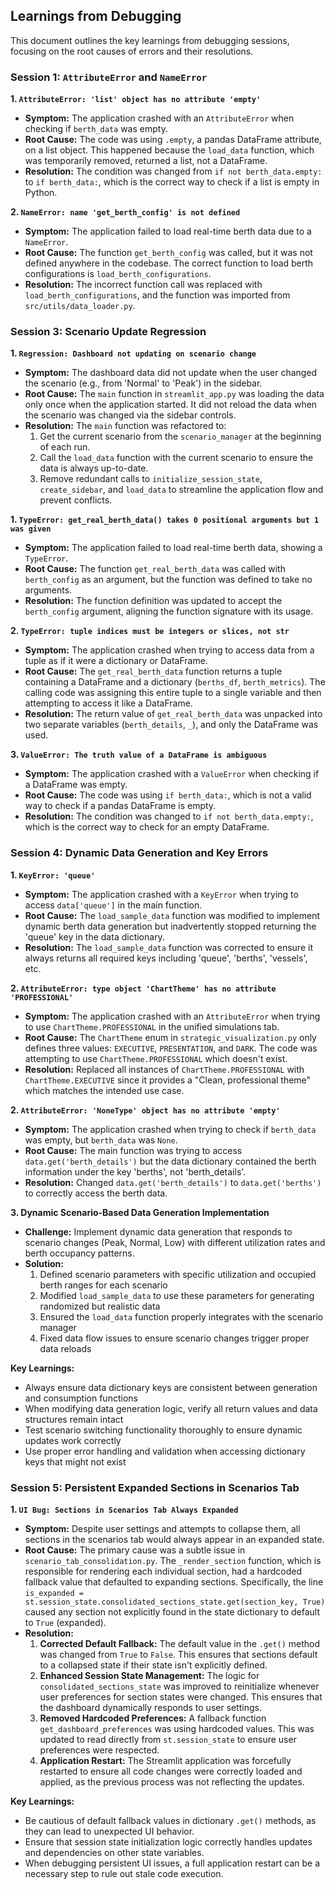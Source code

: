 ## Learnings from Debugging

This document outlines the key learnings from debugging sessions, focusing on the root causes of errors and their resolutions.

### Session 1: `AttributeError` and `NameError`

**1. `AttributeError: 'list' object has no attribute 'empty'`**

*   **Symptom:** The application crashed with an `AttributeError` when checking if `berth_data` was empty.
*   **Root Cause:** The code was using `.empty`, a pandas DataFrame attribute, on a list object. This happened because the `load_data` function, which was temporarily removed, returned a list, not a DataFrame.
*   **Resolution:** The condition was changed from `if not berth_data.empty:` to `if berth_data:`, which is the correct way to check if a list is empty in Python.

**2. `NameError: name 'get_berth_config' is not defined`**

*   **Symptom:** The application failed to load real-time berth data due to a `NameError`.
*   **Root Cause:** The function `get_berth_config` was called, but it was not defined anywhere in the codebase. The correct function to load berth configurations is `load_berth_configurations`.
*   **Resolution:** The incorrect function call was replaced with `load_berth_configurations`, and the function was imported from `src/utils/data_loader.py`.

### Session 3: Scenario Update Regression

**1. `Regression: Dashboard not updating on scenario change`**

*   **Symptom:** The dashboard data did not update when the user changed the scenario (e.g., from 'Normal' to 'Peak') in the sidebar.
*   **Root Cause:** The `main` function in `streamlit_app.py` was loading the data only once when the application started. It did not reload the data when the scenario was changed via the sidebar controls.
*   **Resolution:** The `main` function was refactored to:
    1.  Get the current scenario from the `scenario_manager` at the beginning of each run.
    2.  Call the `load_data` function with the current scenario to ensure the data is always up-to-date.
    3.  Remove redundant calls to `initialize_session_state`, `create_sidebar`, and `load_data` to streamline the application flow and prevent conflicts.

**1. `TypeError: get_real_berth_data() takes 0 positional arguments but 1 was given`**

*   **Symptom:** The application failed to load real-time berth data, showing a `TypeError`.
*   **Root Cause:** The function `get_real_berth_data` was called with `berth_config` as an argument, but the function was defined to take no arguments.
*   **Resolution:** The function definition was updated to accept the `berth_config` argument, aligning the function signature with its usage.

**2. `TypeError: tuple indices must be integers or slices, not str`**

*   **Symptom:** The application crashed when trying to access data from a tuple as if it were a dictionary or DataFrame.
*   **Root Cause:** The `get_real_berth_data` function returns a tuple containing a DataFrame and a dictionary (`berths_df`, `berth_metrics`). The calling code was assigning this entire tuple to a single variable and then attempting to access it like a DataFrame.
*   **Resolution:** The return value of `get_real_berth_data` was unpacked into two separate variables (`berth_details`, `_`), and only the DataFrame was used.

**3. `ValueError: The truth value of a DataFrame is ambiguous`**

*   **Symptom:** The application crashed with a `ValueError` when checking if a DataFrame was empty.
*   **Root Cause:** The code was using `if berth_data:`, which is not a valid way to check if a pandas DataFrame is empty.
*   **Resolution:** The condition was changed to `if not berth_data.empty:`, which is the correct way to check for an empty DataFrame.

### Session 4: Dynamic Data Generation and Key Errors

**1. `KeyError: 'queue'`**

*   **Symptom:** The application crashed with a `KeyError` when trying to access `data['queue']` in the main function.
*   **Root Cause:** The `load_sample_data` function was modified to implement dynamic berth data generation but inadvertently stopped returning the 'queue' key in the data dictionary.
*   **Resolution:** The `load_sample_data` function was corrected to ensure it always returns all required keys including 'queue', 'berths', 'vessels', etc.

**2. `AttributeError: type object 'ChartTheme' has no attribute 'PROFESSIONAL'`**

*   **Symptom:** The application crashed with an `AttributeError` when trying to use `ChartTheme.PROFESSIONAL` in the unified simulations tab.
*   **Root Cause:** The `ChartTheme` enum in `strategic_visualization.py` only defines three values: `EXECUTIVE`, `PRESENTATION`, and `DARK`. The code was attempting to use `ChartTheme.PROFESSIONAL` which doesn't exist.
*   **Resolution:** Replaced all instances of `ChartTheme.PROFESSIONAL` with `ChartTheme.EXECUTIVE` since it provides a "Clean, professional theme" which matches the intended use case.

**2. `AttributeError: 'NoneType' object has no attribute 'empty'`**

*   **Symptom:** The application crashed when trying to check if `berth_data` was empty, but `berth_data` was `None`.
*   **Root Cause:** The main function was trying to access `data.get('berth_details')` but the data dictionary contained the berth information under the key 'berths', not 'berth_details'.
*   **Resolution:** Changed `data.get('berth_details')` to `data.get('berths')` to correctly access the berth data.

**3. Dynamic Scenario-Based Data Generation Implementation**

*   **Challenge:** Implement dynamic data generation that responds to scenario changes (Peak, Normal, Low) with different utilization rates and berth occupancy patterns.
*   **Solution:** 
    1. Defined scenario parameters with specific utilization and occupied berth ranges for each scenario
    2. Modified `load_sample_data` to use these parameters for generating randomized but realistic data
    3. Ensured the `load_data` function properly integrates with the scenario manager
    4. Fixed data flow issues to ensure scenario changes trigger proper data reloads

**Key Learnings:**
- Always ensure data dictionary keys are consistent between generation and consumption functions
- When modifying data generation logic, verify all return values and data structures remain intact
- Test scenario switching functionality thoroughly to ensure dynamic updates work correctly
- Use proper error handling and validation when accessing dictionary keys that might not exist

### Session 5: Persistent Expanded Sections in Scenarios Tab

**1. `UI Bug: Sections in Scenarios Tab Always Expanded`**

*   **Symptom:** Despite user settings and attempts to collapse them, all sections in the scenarios tab would always appear in an expanded state.
*   **Root Cause:** The primary cause was a subtle issue in `scenario_tab_consolidation.py`. The `_render_section` function, which is responsible for rendering each individual section, had a hardcoded fallback value that defaulted to expanding sections. Specifically, the line `is_expanded = st.session_state.consolidated_sections_state.get(section_key, True)` caused any section not explicitly found in the state dictionary to default to `True` (expanded).
*   **Resolution:**
    1.  **Corrected Default Fallback:** The default value in the `.get()` method was changed from `True` to `False`. This ensures that sections default to a collapsed state if their state isn't explicitly defined.
    2.  **Enhanced Session State Management:** The logic for `consolidated_sections_state` was improved to reinitialize whenever user preferences for section states were changed. This ensures that the dashboard dynamically responds to user settings.
    3.  **Removed Hardcoded Preferences:** A fallback function `get_dashboard_preferences` was using hardcoded values. This was updated to read directly from `st.session_state` to ensure user preferences were respected.
    4.  **Application Restart:** The Streamlit application was forcefully restarted to ensure all code changes were correctly loaded and applied, as the previous process was not reflecting the updates.

**Key Learnings:**
- Be cautious of default fallback values in dictionary `.get()` methods, as they can lead to unexpected UI behavior.
- Ensure that session state initialization logic correctly handles updates and dependencies on other state variables.
- When debugging persistent UI issues, a full application restart can be a necessary step to rule out stale code execution.